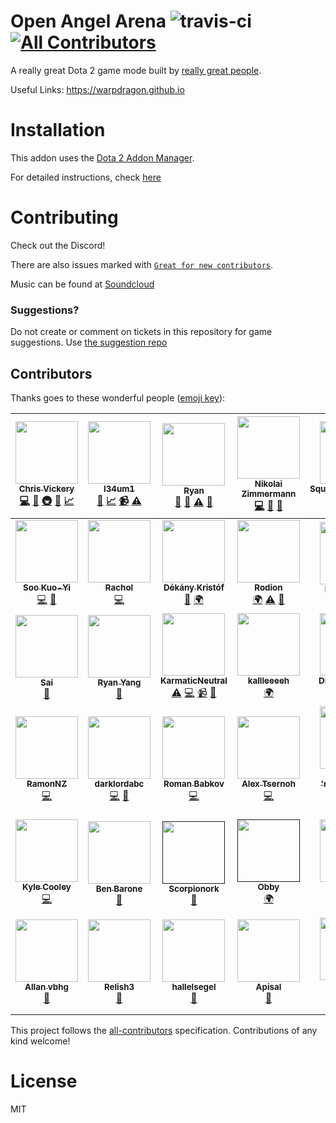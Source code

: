 # Open Angel Arena ![travis-ci](https://api.travis-ci.org/OpenAngelArena/oaa.svg?branch=master) [![All Contributors](https://img.shields.io/badge/all_contributors-42-orange.svg?style=flat-square)](#contributors)
A really great Dota 2 game mode built by [really great people](#contributors).

Useful Links: https://warpdragon.github.io

# Installation
This addon uses the [Dota 2 Addon Manager](https://github.com/chrisinajar/dota2-addon-manager).

For detailed instructions, check [here](docs/install.md)

# Contributing
Check out the Discord!

There are also issues marked with [`Great for new contributors`](https://github.com/OpenAngelArena/oaa/issues?q=is%3Aissue+is%3Aopen+label%3A%22great+for+new+contributor%22).

Music can be found at [Soundcloud][soundcloud-link]

### Suggestions?
Do not create or comment on tickets in this repository for game suggestions. Use [the suggestion repo](https://github.com/OpenAngelArena/suggestions/issues)

## Contributors

Thanks goes to these wonderful people ([emoji key](https://github.com/kentcdodds/all-contributors#emoji-key)):

<!-- ALL-CONTRIBUTORS-LIST:START - Do not remove or modify this section -->
| [<img src="https://avatars2.githubusercontent.com/u/422331?v=3" width="100px;"/><br /><sub><b>Chris Vickery</b></sub>](https://github.com/chrisinajar)<br />[💻](https://github.com/OpenAngelArena/oaa/commits?author=chrisinajar "Code") [🔧](#tool-chrisinajar "Tools") [🚇](#infra-chrisinajar "Infrastructure (Hosting, Build-Tools, etc)") [:thinking:](#design-chrisinajar "") [:chart_with_upwards_trend:](#balance-chrisinajar "") | [<img src="https://avatars2.githubusercontent.com/u/24982519?v=3" width="100px;"/><br /><sub><b>l34um1</b></sub>](https://github.com/l34Um1)<br />[:thinking:](#design-l34Um1 "") [:chart_with_upwards_trend:](#balance-l34Um1 "") [📹](#video-l34Um1 "Videos") [⚠️](https://github.com/OpenAngelArena/oaa/commits?author=l34Um1 "Tests") | [<img src="https://avatars1.githubusercontent.com/u/13878439?v=3" width="100px;"/><br /><sub><b>Ryan</b></sub>](https://github.com/warpdragon)<br />[📖](https://github.com/OpenAngelArena/oaa/commits?author=warpdragon "Documentation") [💬](#question-warpdragon "Answering Questions") [⚠️](https://github.com/OpenAngelArena/oaa/commits?author=warpdragon "Tests") [:art:](#art-warpdragon "") | [<img src="https://avatars2.githubusercontent.com/u/14890588?v=3" width="100px;"/><br /><sub><b>Nikolai Zimmermann</b></sub>](http://icet-clan.de)<br />[💻](https://github.com/OpenAngelArena/oaa/commits?author=Chronophylos "Code") [📖](https://github.com/OpenAngelArena/oaa/commits?author=Chronophylos "Documentation") [💬](#question-Chronophylos "Answering Questions") | [<img src="https://avatars0.githubusercontent.com/u/12004592?v=3" width="100px;"/><br /><sub><b>SquawkyArctangent</b></sub>](https://github.com/SquawkyArctangent)<br />[💻](https://github.com/OpenAngelArena/oaa/commits?author=SquawkyArctangent "Code") [💬](#question-SquawkyArctangent "Answering Questions") | [<img src="https://avatars2.githubusercontent.com/u/20229029?v=3" width="100px;"/><br /><sub><b>salacryl</b></sub>](https://github.com/salacryl)<br />[💻](https://github.com/OpenAngelArena/oaa/commits?author=salacryl "Code") | [<img src="https://avatars0.githubusercontent.com/u/19353059?v=3" width="100px;"/><br /><sub><b>yahnich</b></sub>](https://github.com/Yahnich)<br />[💻](https://github.com/OpenAngelArena/oaa/commits?author=Yahnich "Code") |
| :---: | :---: | :---: | :---: | :---: | :---: | :---: |
| [<img src="https://avatars2.githubusercontent.com/u/17514824?v=3" width="100px;"/><br /><sub><b>Soo Kuo-Yi</b></sub>](https://github.com/Trildar)<br />[💻](https://github.com/OpenAngelArena/oaa/commits?author=Trildar "Code") [📖](https://github.com/OpenAngelArena/oaa/commits?author=Trildar "Documentation") | [<img src="https://avatars2.githubusercontent.com/u/6031252?v=3" width="100px;"/><br /><sub><b>Rachol</b></sub>](https://github.com/Rachol)<br />[💻](https://github.com/OpenAngelArena/oaa/commits?author=Rachol "Code") | [<img src="https://avatars2.githubusercontent.com/u/16646014?v=3" width="100px;"/><br /><sub><b>Dékány Kristóf</b></sub>](http://lyozsi.net)<br />[📖](https://github.com/OpenAngelArena/oaa/commits?author=zelding "Documentation") [🌍](#translation-zelding "Translation") | [<img src="https://avatars3.githubusercontent.com/u/25081663?v=3" width="100px;"/><br /><sub><b>Rodion</b></sub>](https://github.com/VoidsKeeper)<br />[🌍](#translation-VoidsKeeper "Translation") [⚠️](https://github.com/OpenAngelArena/oaa/commits?author=VoidsKeeper "Tests") [📖](https://github.com/OpenAngelArena/oaa/commits?author=VoidsKeeper "Documentation") | [<img src="https://avatars3.githubusercontent.com/u/6454468?v=3" width="100px;"/><br /><sub><b>Honeth &#124; Bob</b></sub>](https://github.com/Honeth)<br />[📖](https://github.com/OpenAngelArena/oaa/commits?author=Honeth "Documentation") | [<img src="https://avatars3.githubusercontent.com/u/25013178?v=3" width="100px;"/><br /><sub><b>Haganeko</b></sub>](https://github.com/Haganeko)<br />[:thinking:](#design-Haganeko "") [:chart_with_upwards_trend:](#balance-Haganeko "") [🌍](#translation-Haganeko "Translation") | [<img src="https://avatars0.githubusercontent.com/u/24721342?v=3" width="100px;"/><br /><sub><b>MelonGod</b></sub>](https://github.com/Melongod)<br />[:thinking:](#design-Melongod "") [:chart_with_upwards_trend:](#balance-Melongod "") |
| [<img src="https://avatars2.githubusercontent.com/u/13468?v=3" width="100px;"/><br /><sub><b>Sai</b></sub>](http://saicn.com/me)<br />[:musical_note:](#music-Sai "") | [<img src="https://avatars0.githubusercontent.com/u/406434?v=3" width="100px;"/><br /><sub><b>Ryan Yang</b></sub>](https://github.com/ryanmusic)<br />[:musical_note:](#music-ryanmusic "") | [<img src="https://avatars1.githubusercontent.com/u/24883381?v=3" width="100px;"/><br /><sub><b>KarmaticNeutral</b></sub>](https://github.com/KarmaticNeutral)<br />[⚠️](https://github.com/OpenAngelArena/oaa/commits?author=KarmaticNeutral "Tests") [💻](https://github.com/OpenAngelArena/oaa/commits?author=KarmaticNeutral "Code") [📹](#video-KarmaticNeutral "Videos") [💬](#question-KarmaticNeutral "Answering Questions") | [<img src="https://avatars0.githubusercontent.com/u/23362932?v=3" width="100px;"/><br /><sub><b>kallleeeeh</b></sub>](https://github.com/kallleeeeh)<br />[🌍](#translation-kallleeeeh "Translation") | [<img src="https://avatars3.githubusercontent.com/u/25020710?v=3" width="100px;"/><br /><sub><b>DrWallaceBreen</b></sub>](https://github.com/DrWallaceBreen)<br />[🌍](#translation-DrWallaceBreen "Translation") | [<img src="https://avatars2.githubusercontent.com/u/24750146?v=3" width="100px;"/><br /><sub><b>DJBotan</b></sub>](https://github.com/DJBotan)<br />[🌍](#translation-DJBotan "Translation") | [<img src="https://avatars2.githubusercontent.com/u/7379439?v=3" width="100px;"/><br /><sub><b>Evan W</b></sub>](https://github.com/spar36)<br />[💻](https://github.com/OpenAngelArena/oaa/commits?author=spar36 "Code") [📖](https://github.com/OpenAngelArena/oaa/commits?author=spar36 "Documentation") [💬](#question-spar36 "Answering Questions") |
| [<img src="https://avatars1.githubusercontent.com/u/25876203?v=3" width="100px;"/><br /><sub><b>RamonNZ</b></sub>](https://github.com/RamonNZ)<br />[💻](https://github.com/OpenAngelArena/oaa/commits?author=RamonNZ "Code") | [<img src="https://avatars3.githubusercontent.com/u/16277198?v=3" width="100px;"/><br /><sub><b>darklordabc</b></sub>](https://github.com/darklordabc)<br />[💻](https://github.com/OpenAngelArena/oaa/commits?author=darklordabc "Code") [💬](#question-darklordabc "Answering Questions") | [<img src="https://avatars0.githubusercontent.com/u/18006043?v=3" width="100px;"/><br /><sub><b>Roman Babkov</b></sub>](https://github.com/Declow0)<br />[💻](https://github.com/OpenAngelArena/oaa/commits?author=Declow0 "Code") | [<img src="https://avatars1.githubusercontent.com/u/26527928?v=3" width="100px;"/><br /><sub><b>Alex Tsernoh</b></sub>](https://github.com/ProstoSanja)<br />[💻](https://github.com/OpenAngelArena/oaa/commits?author=ProstoSanja "Code") | [<img src="https://avatars2.githubusercontent.com/u/5710794?v=3" width="100px;"/><br /><sub><b>Rebedailo 'marengo_hue' Eugene</b></sub>](https://github.com/mokonaDesu)<br />[💻](https://github.com/OpenAngelArena/oaa/commits?author=mokonaDesu "Code") | [<img src="https://avatars3.githubusercontent.com/u/26558985?v=3" width="100px;"/><br /><sub><b>SphereKatzen</b></sub>](https://github.com/SphereKatzen)<br />[💻](https://github.com/OpenAngelArena/oaa/commits?author=SphereKatzen "Code") | [<img src="https://avatars2.githubusercontent.com/u/9335375?v=3" width="100px;"/><br /><sub><b>Reinhard Bronner</b></sub>](https://github.com/Relacibo)<br />[📖](https://github.com/OpenAngelArena/oaa/commits?author=Relacibo "Documentation") |
| [<img src="https://avatars0.githubusercontent.com/u/4952410?v=3" width="100px;"/><br /><sub><b>Kyle Cooley</b></sub>](https://github.com/Aesylwinn)<br />[💻](https://github.com/OpenAngelArena/oaa/commits?author=Aesylwinn "Code") | [<img src="https://cdn.discordapp.com/avatars/158535306147135488/2c2a36fd7d3d80538bf9e903d1b6d79b.png" width="100px;"/><br /><sub><b>Ben Barone</b></sub>](https://bbk.artstation.com)<br />[:art:](#art-undefined "") | [<img src="https://cdn.discordapp.com/avatars/258308670784274443/69730bb3541ab01201652601c178e140.png" width="100px;"/><br /><sub><b>Scorpionork</b></sub>]()<br />[:art:](#art-undefined "") | [<img src="https://cdn.discordapp.com/avatars/148757411363160064/ebeddca1eef8ea96236dfaabd9f02484.png" width="100px;"/><br /><sub><b>Obby</b></sub>]()<br />[🌍](#translation-undefined "Translation") | [<img src="https://avatars1.githubusercontent.com/u/27459216?v=3" width="100px;"/><br /><sub><b>imaGecko</b></sub>](https://github.com/imaGecko)<br />[📖](https://github.com/OpenAngelArena/oaa/commits?author=imaGecko "Documentation") [:chart_with_upwards_trend:](#balance-imaGecko "") [⚠️](https://github.com/OpenAngelArena/oaa/commits?author=imaGecko "Tests") | [<img src="https://avatars2.githubusercontent.com/u/27927072?v=3" width="100px;"/><br /><sub><b>Minnakht</b></sub>](https://github.com/Minnakht)<br />[:chart_with_upwards_trend:](#balance-Minnakht "") [⚠️](https://github.com/OpenAngelArena/oaa/commits?author=Minnakht "Tests") | [<img src="https://avatars3.githubusercontent.com/u/27155065?v=3" width="100px;"/><br /><sub><b>RionTwist</b></sub>](https://github.com/RionTwist)<br />[:art:](#art-RionTwist "") |
| [<img src="https://avatars3.githubusercontent.com/u/28544192?v=3" width="100px;"/><br /><sub><b>Allan vbhg</b></sub>](https://github.com/allanvbhg)<br />[:art:](#art-allanvbhg "") | [<img src="https://avatars3.githubusercontent.com/u/25075398?v=3" width="100px;"/><br /><sub><b>Relish3</b></sub>](https://github.com/Relish3)<br />[:art:](#art-Relish3 "") | [<img src="https://avatars0.githubusercontent.com/u/28509704?v=3" width="100px;"/><br /><sub><b>hallelsegel</b></sub>](https://github.com/hallelsegel)<br />[:art:](#art-hallelsegel "") | [<img src="https://avatars1.githubusercontent.com/u/25623847?v=3" width="100px;"/><br /><sub><b>Apisal</b></sub>](https://github.com/Apisal)<br />[:art:](#art-Apisal "") | [<img src="https://avatars2.githubusercontent.com/u/25973096?v=3" width="100px;"/><br /><sub><b>Robert Fiola</b></sub>](https://sites.google.com/view/robertfiola/home)<br />[:chart_with_upwards_trend:](#balance-FiolaRobert "") | [<img src="https://avatars3.githubusercontent.com/u/17147921?v=4" width="100px;"/><br /><sub><b>Daniel Velasquez</b></sub>](https://github.com/Anemolo)<br />[💻](https://github.com/OpenAngelArena/oaa/commits?author=Anemolo "Code") | [<img src="https://avatars1.githubusercontent.com/u/32210043?v=4" width="100px;"/><br /><sub><b>Samuel</b></sub>](https://github.com/Satsaa)<br />[:art:](#art-Satsaa "") |
<!-- ALL-CONTRIBUTORS-LIST:END -->

This project follows the [all-contributors](https://github.com/kentcdodds/all-contributors) specification. Contributions of any kind welcome!

# License
MIT

[soundcloud-link]: https://soundcloud.com/OpenAngelArena "Music for Open Angel Arena"
[discord-link]: https://discord.gg/WNFBB4d "Open Angel Arena Discord Instant Invite"

